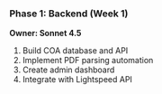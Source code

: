 ### **Phase 1: Backend (Week 1)**
**Owner: Sonnet 4.5**
1. Build COA database and API
2. Implement PDF parsing automation
3. Create admin dashboard
4. Integrate with Lightspeed API
